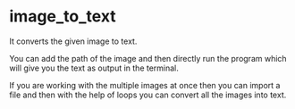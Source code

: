 # image_to_text
 It converts the given image to text. 
 
 You can add the path of the image and then directly run the program which will give you the text as output in the terminal.
 
 If you are working with the multiple images at once then you can import a file and then with the help of loops you can convert all the images into text.
